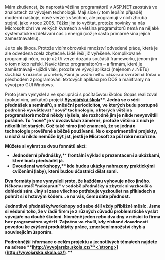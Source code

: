 <!-- dcterms:identifier = aspnetcz#5425 -->
<!-- dcterms:title = Upgradujte se ve Vývojářské škole -->
<!-- dcterms:abstract = Pro nejbližší měsíce jsem pro vás ve spolupráci s počítačovou školou Gopas připravil sérii unikátních akcí, které se vám budou náramně hodit! -->
<!-- np9:categoryId = 6 -->
<!-- x4w:category = Akce a události -->
<!-- np9:authorId = 1 -->
<!-- np9:authorEmail = michal.valasek@altairis.cz -->
<!-- dcterms:creator = Michal Altair Valášek -->
<!-- dcterms:created = 2014-07-14T23:59:32.86+02:00 -->
<!-- dcterms:dateAccepted = 2014-07-14T23:59:33+02:00 -->
<!-- x4w:pictureWidth = 150 -->
<!-- x4w:pictureHeight = 150 -->
<!-- x4w:pictureUrl = /perex-pictures/logo-gopas.png -->

Mám zkušenost, že naprostá většina programátorů v ASP.NET zaostává ve znalostech za vývojem technologií. Mají sice (v tom lepším případě) moderní nástroje, nové verze a všechno, ale programují v nich zhruba stejně, jako v roce 2005. Těžko jim to vyčítat, protože novinky na nás Microsoft chrlí ve velkých kvantech a většina programátorů nemá na nějaké systematické vzdělávání čas a energii (což je často primárně vina jejich zaměstnavatelů). 

Je to ale škoda. Protože vidím obrovské množství odvedené práce, která je ale odvedena zcela zbytečně. Lidé řeší již vyřešené. Komplikovaně programují něco, co je už tři verze dozadu součástí frameworku, jenom jim o tom nikdo neřekl. Navíc těmto programátorům – a firmám, které je zaměstnávají – ujíždí vlak, protože ve vývoji aplikací (nejenom v .NETu) dochází k razantní proměně, která je podle mého názoru srovnatelná třeba s přechodem z programování textových aplikací pro DOS a mainframy na vývoj pro GUI Windows.

Proto jsem vymyslel a ve spolupráci s počítačovou školou Gopas realizoval (pokud vím, unikátní) projekt <strong abp="332">[Vývojářská škola](http://vyvojarska.skola.cz/)**. Jedná se o sérii přednášek a seminářů, s měsíční periodicitou, ve kterých budu postupně podrobně vysvětlovat "nové" technologie, o kterých většina programátorů možná někdy slyšela, ale rozhodně jim je nikdo nevysvětlil pořádně. To "nové" je v uvozovkách záměrně, protože většina z nich je několik let starých. Což také mimo jiné znamená, že se jedná o technologie prověřené a běžně používané. Ne o experimentální projekty, u nichž si nikdo nemůže být jist, jestli je Microsoft za půl roku nezařízne.

Můžete si vybrat ze dvou formátů akcí:

*   <strong abp="337">Jednodenní přednášky,** frontální výklad s prezentacemi a ukázkami, které budu předvádět já.
*   <strong abp="339">Dvoudenní workshopy,** kde budou ukázky nahrazeny praktickými cvičeními (laby), které budou účastníci dělat sami.

Dva formáty jsme vymysleli proto, že každému vyhovuje něco jiného. Někomu stačí "nakopnutí" v podobě přednášky a zbytek si vyzkouší a dohledá sám. Jiný si zase všechno potřebuje vyzkoušet na příkladech a pohrát si s hotovým kódem. Je na vás, čemu dáte přednost.

Jednotlivé přednášky/workshopy od sebe dělí vždy přibližně měsíc. Jsme si vědomi toho, že v řadě firem je z různých důvodů problematické vyslat vývojáře na dlouhé školení. Nicméně jeden nebo dva dny v měsíci to firma bez programátora vydrží. Zejména ve chvíli, kdy získané dovednosti povedou ke zvýšení produktivity práce, zmenšení množství chyb a souvisejícím úsporám.

<strong abp="343">Podrobnější informace o celém projektu a jednotlivých tématech najdete na adrese **[<strong abp="345">http://vyvojarska.skola.cz/**</strong>](http://vyvojarska.skola.cz/)<strong abp="346">. **

</strong></strong></strong></strong></strong>
